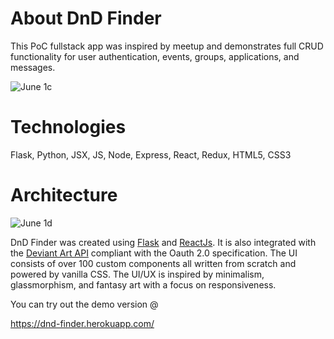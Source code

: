 # About DnD Finder
This PoC fullstack app was inspired by meetup and demonstrates full CRUD functionality for user authentication, events, groups, applications, and messages.

![June 1c](https://i.imgur.com/d9VSxc7.png)

# Technologies 
Flask, Python, JSX, JS, Node, Express, React, Redux, HTML5, CSS3

# Architecture

![June 1d](https://i.imgur.com/oPZntBL.png)

DnD Finder was created using [Flask](https://flask.palletsprojects.com/en/2.0.x/) and [ReactJs](https://reactjs.org/). It is also integrated with the [Deviant Art API](https://www.deviantart.com/developers/authentication) compliant with the Oauth 2.0 specification. The UI consists of over 100 custom components all written from scratch and powered by vanilla CSS. The UI/UX is inspired by minimalism, glassmorphism, and fantasy art with a focus on responsiveness. 

You can try out the demo version @

https://dnd-finder.herokuapp.com/

